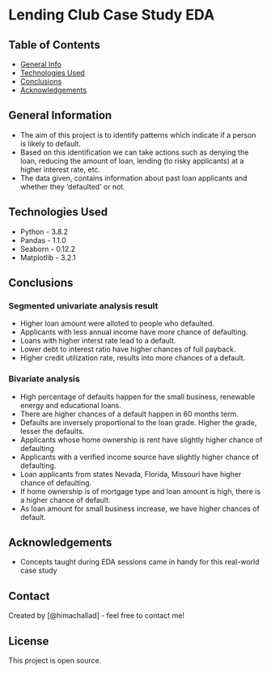# Lending Club Case Study EDA

## Table of Contents
* [General Info](#general-information)
* [Technologies Used](#technologies-used)
* [Conclusions](#conclusions)
* [Acknowledgements](#acknowledgements)


## General Information
- The aim of this project is to identify patterns which indicate if a person is likely to default.
- Based on this identification we can take actions such as denying the loan, reducing the amount of loan, lending (to risky applicants) at a higher interest rate, etc.
- The data given, contains information about past loan applicants and whether they ‘defaulted’ or not. 

## Technologies Used
- Python - 3.8.2
- Pandas - 1.1.0
- Seaborn - 0.12.2
- Matplotlib - 3.2.1

## Conclusions
### Segmented univariate analysis result
- Higher loan amount were alloted to people who defaulted.
- Applicants with less annual income have more chance of defaulting. 
- Loans with higher interst rate lead to a default.
- Lower debt to interest ratio have higher chances of full payback. 
- Higher credit utilization rate, results into more chances of a default.

### Bivariate analysis
- High percentage of defaults happen for the small business, renewable energy and educational loans.
- There are higher chances of a default happen in 60 months term.
- Defaults are inversely proportional to the loan grade. Higher the grade, lesser the defaults.
- Applicants whose home ownership is rent have slightly higher chance of defaulting
- Applicants with a verified income source have slightly higher chance of defaulting.
- Loan applicants from states Nevada, Florida, Missouri have higher chance of defaulting.
- If home ownership is of mortgage type and loan amount is high, there is a higher chance of default.
- As loan amount for small business increase, we have higher chances of default.


## Acknowledgements
- Concepts taught during EDA sessions came in handy for this real-world case study

## Contact
Created by [@himachallad] - feel free to contact me!


## License
This project is open source.
